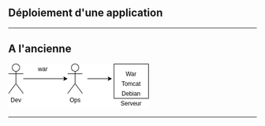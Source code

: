 ## Déploiement d'une application

<!-- .slide: class="slide" -->

---

## A l'ancienne

<!-- .slide: class="slide" -->

![](img/serveur.png)

---
